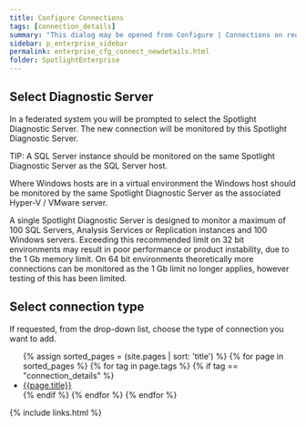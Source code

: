 ```yaml
---
title: Configure Connections
tags: [connection_details]
summary: "This dialog may be opened from Configure | Connections on request to add a new connection."
sidebar: p_enterprise_sidebar
permalink: enterprise_cfg_connect_newdetails.html
folder: SpotlightEnterprise
---
```




## Select Diagnostic Server

In a federated system you will be prompted to select the Spotlight Diagnostic Server. The new connection will be monitored by this Spotlight Diagnostic Server.


TIP: A SQL Server instance should be monitored on the same Spotlight Diagnostic Server as the SQL Server host.

Where Windows hosts are in a virtual environment the Windows host should be monitored by the same Spotlight Diagnostic Server as the associated Hyper-V / VMware server.

A single Spotlight Diagnostic Server is designed to monitor a maximum of 100 SQL Servers, Analysis Services or Replication instances and 100 Windows servers. Exceeding this recommended limit on 32 bit environments may result in poor performance or product instability, due to the 1 Gb memory limit. On 64 bit environments theoretically more connections can be monitored as the 1 Gb limit no longer applies, however testing of this has been limited.


## Select connection type

If requested, from the drop-down list, choose the type of connection you want to add.

<ul>
{% assign sorted_pages = (site.pages | sort: 'title') %}
{% for page in sorted_pages %}
{% for tag in page.tags %}
{% if tag == "connection_details" %}
<li><a href="{{ page.url | prepend: site.baseurl}}">{{page.title}}</a></li>
{% endif %}
{% endfor %}
{% endfor %}
</ul>

{% include links.html %}
